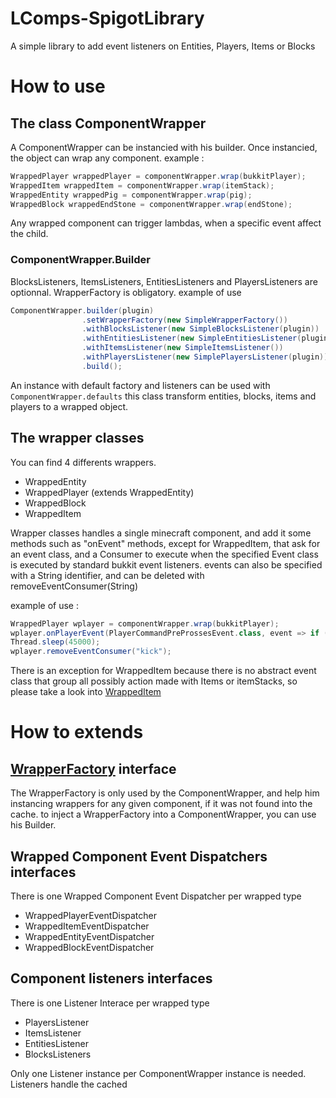 # LComps-SpigotLibrary
A simple library to add event listeners on Entities, Players, Items or Blocks

# How to use
## The class ComponentWrapper
A ComponentWrapper can be instancied with his builder.
Once instancied, the object can wrap any component.
example : 
```java
WrappedPlayer wrappedPlayer = componentWrapper.wrap(bukkitPlayer);
WrappedItem wrappedItem = componentWrapper.wrap(itemStack);
WrappedEntity wrappedPig = componentWrapper.wrap(pig);
WrappedBlock wrappedEndStone = componentWrapper.wrap(endStone);
```

Any wrapped component can trigger lambdas, when a specific event affect the child.

### ComponentWrapper.Builder
BlocksListeners, ItemsListeners, EntitiesListeners and PlayersListeners are optionnal.
WrapperFactory is obligatory.
example of use 

```java
ComponentWrapper.builder(plugin)
                .setWrapperFactory(new SimpleWrapperFactory())
                .withBlocksListener(new SimpleBlocksListener(plugin))
                .withEntitiesListener(new SimpleEntitiesListener(plugin))
                .withItemsListener(new SimpleItemsListener())
                .withPlayersListener(new SimplePlayersListener(plugin))
                .build();
```

An instance with default factory and listeners can be used with `ComponentWrapper.defaults`
this class transform entities, blocks, items and players to a wrapped object.

## The wrapper classes
You can find 4 differents wrappers. 
   * WrappedEntity
   * WrappedPlayer (extends WrappedEntity)
   * WrappedBlock
   * WrappedItem

Wrapper classes handles a single minecraft component, and add it some methods such as "onEvent" methods, except for WrappedItem, that ask for an event class, and a Consumer<T extends Event> to execute when the specified Event class is executed by standard bukkit event listeners.
events can also be specified with a String identifier, and can be deleted with removeEventConsumer(String)

example of use : 

```scala
WrappedPlayer wplayer = componentWrapper.wrap(bukkitPlayer);
wplayer.onPlayerEvent(PlayerCommandPreProssesEvent.class, event => if (event.getCommand().contains("kick") event.setCancelled(), "kick");
Thread.sleep(45000);
wplayer.removeEventConsumer("kick");
```

There is an exception for WrappedItem because there is no abstract event class that group all possibly action made with Items or itemStacks, so please take a look into [WrappedItem](https://github.com/Override-6/LComps-SpigotLibrary/blob/master/src/fr/override/mc/lcomp/wrappers/WrappedItem.java)

# How to extends
## [WrapperFactory](https://github.com/Override-6/LComps-SpigotLibrary/blob/master/src/fr/override/mc/lcomp/WrapperFactory.java) interface
The WrapperFactory is only used by the ComponentWrapper, and help him instancing wrappers for any given component, if it was not found into the cache.
to inject a WrapperFactory into a ComponentWrapper, you can use his Builder.

## Wrapped Component Event Dispatchers interfaces
There is one Wrapped Component Event Dispatcher per wrapped type 
   * WrappedPlayerEventDispatcher
   * WrappedItemEventDispatcher
   * WrappedEntityEventDispatcher
   * WrappedBlockEventDispatcher
   

## Component listeners interfaces
There is one Listener Interace per wrapped type 
   * PlayersListener
   * ItemsListener
   * EntitiesListener
   * BlocksListeners
   
Only one Listener instance per ComponentWrapper instance is needed.
Listeners handle the cached 
